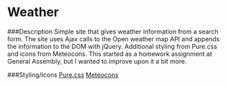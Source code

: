 # Weather

###Description
Simple site that gives weather information from a search form.  The site uses Ajax calls to the Open weather map API and appends the information to the DOM with jQuery.  Additional styling from Pure.css and icons from Meteocons.  This started as a homework assignment at General Assembly, but I wanted to improve upon it a bit more.

###Styling/Icons
[Pure.css](www.purecss.io)
[Meteocons](http://www.alessioatzeni.com/meteocons/)